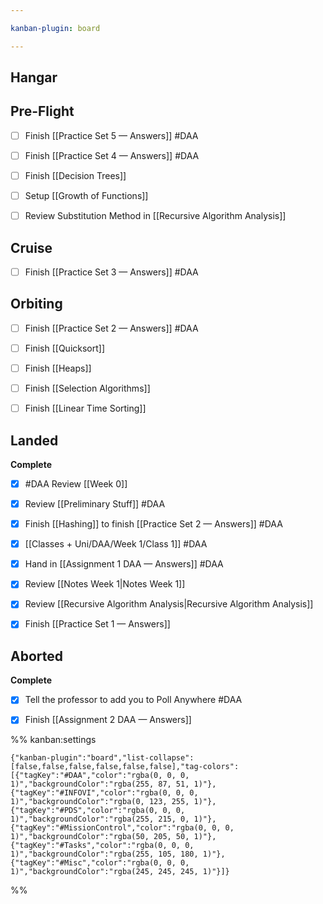 ```yaml
---

kanban-plugin: board

---
```


## Hangar



## Pre-Flight

- [ ] Finish [[Practice Set 5 — Answers]] #DAA
- [ ] Finish [[Practice Set 4 — Answers]] #DAA
- [ ] Finish [[Decision Trees]]
- [ ] Setup [[Growth of Functions]]
- [ ] Review Substitution Method in [[Recursive Algorithm Analysis]]


## Cruise

- [ ] Finish [[Practice Set 3 — Answers]] #DAA


## Orbiting

- [ ] Finish [[Practice Set 2 — Answers]] #DAA
- [ ] Finish [[Quicksort]]
- [ ] Finish [[Heaps]]
- [ ] Finish [[Selection Algorithms]]
- [ ] Finish [[Linear Time Sorting]]


## Landed

**Complete**
- [x] #DAA Review [[Week 0]]
- [x] Review [[Preliminary Stuff]] #DAA
- [x] Finish [[Hashing]] to finish [[Practice Set 2 — Answers]] #DAA
- [x] [[Classes + Uni/DAA/Week 1/Class 1]] #DAA
- [x] Hand in [[Assignment 1 DAA — Answers]] #DAA
- [x] Review [[Notes Week 1|Notes Week 1]]
- [x] Review [[Recursive Algorithm Analysis|Recursive Algorithm Analysis]]
- [x] Finish [[Practice Set 1 — Answers]]


## Aborted

**Complete**
- [x] Tell the professor to add you to Poll Anywhere #DAA
- [x] Finish [[Assignment 2 DAA — Answers]]




%% kanban:settings
```
{"kanban-plugin":"board","list-collapse":[false,false,false,false,false,false],"tag-colors":[{"tagKey":"#DAA","color":"rgba(0, 0, 0, 1)","backgroundColor":"rgba(255, 87, 51, 1)"},{"tagKey":"#INFOVI","color":"rgba(0, 0, 0, 1)","backgroundColor":"rgba(0, 123, 255, 1)"},{"tagKey":"#PDS","color":"rgba(0, 0, 0, 1)","backgroundColor":"rgba(255, 215, 0, 1)"},{"tagKey":"#MissionControl","color":"rgba(0, 0, 0, 1)","backgroundColor":"rgba(50, 205, 50, 1)"},{"tagKey":"#Tasks","color":"rgba(0, 0, 0, 1)","backgroundColor":"rgba(255, 105, 180, 1)"},{"tagKey":"#Misc","color":"rgba(0, 0, 0, 1)","backgroundColor":"rgba(245, 245, 245, 1)"}]}
```
%%